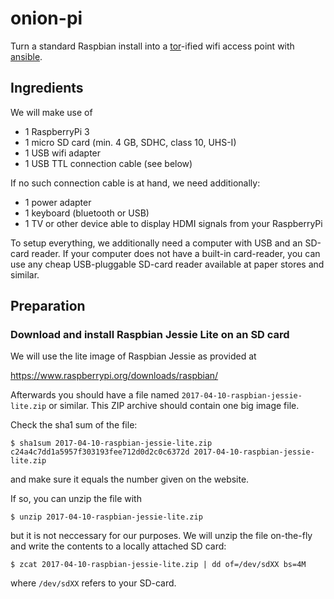 # onion-pi
Turn a standard Raspbian install into a [tor](https://torproject.org)-ified
wifi access point with [ansible](https://www.ansible.com/).

## Ingredients

We will make use of

* 1 RaspberryPi 3
* 1 micro SD card (min. 4 GB, SDHC, class 10, UHS-I)
* 1 USB wifi adapter
* 1 USB TTL connection cable (see below)

If no such connection cable is at hand, we need additionally:

* 1 power adapter
* 1 keyboard (bluetooth or USB)
* 1 TV or other device able to display HDMI signals from your RaspberryPi

To setup everything, we additionally need a computer with USB and an SD-card
reader. If your computer does not have a built-in card-reader, you can use any
cheap USB-pluggable SD-card reader available at paper stores and similar.

## Preparation

### Download and install Raspbian Jessie Lite on an SD card
We will use the lite image of Raspbian Jessie as provided at

  https://www.raspberrypi.org/downloads/raspbian/

Afterwards you should have a file named ``2017-04-10-raspbian-jessie-lite.zip``
or similar. This ZIP archive should contain one big image file.

Check the sha1 sum of the file:

    $ sha1sum 2017-04-10-raspbian-jessie-lite.zip
    c24a4c7dd1a5957f303193fee712d0d2c0c6372d 2017-04-10-raspbian-jessie-lite.zip

and make sure it equals the number given on the website.

If so, you can unzip the file with

    $ unzip 2017-04-10-raspbian-jessie-lite.zip

but it is not neccessary for our purposes. We will unzip the file on-the-fly
and write the contents to a locally attached SD card:

    $ zcat 2017-04-10-raspbian-jessie-lite.zip | dd of=/dev/sdXX bs=4M

where ``/dev/sdXX`` refers to your SD-card.
